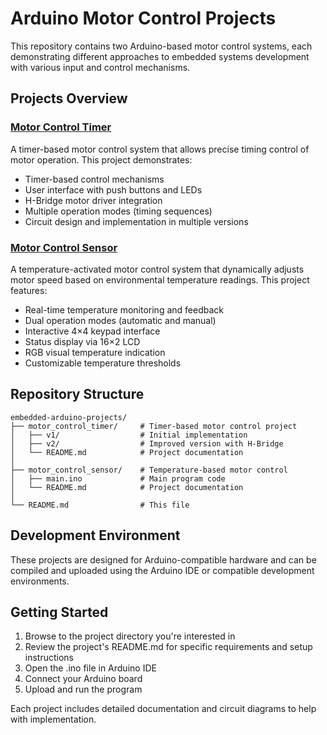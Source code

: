 # Arduino Motor Control Projects

This repository contains two Arduino-based motor control systems, each demonstrating different approaches to embedded systems development with various input and control mechanisms.

## Projects Overview

### [Motor Control Timer](./motor_control_timer)

A timer-based motor control system that allows precise timing control of motor operation. This project demonstrates:

- Timer-based control mechanisms
- User interface with push buttons and LEDs
- H-Bridge motor driver integration
- Multiple operation modes (timing sequences)
- Circuit design and implementation in multiple versions

### [Motor Control Sensor](./motor_control_sensor)

A temperature-activated motor control system that dynamically adjusts motor speed based on environmental temperature readings. This project features:

- Real-time temperature monitoring and feedback
- Dual operation modes (automatic and manual)
- Interactive 4×4 keypad interface
- Status display via 16×2 LCD
- RGB visual temperature indication
- Customizable temperature thresholds

## Repository Structure

```
embedded-arduino-projects/
├── motor_control_timer/     # Timer-based motor control project
│   ├── v1/                  # Initial implementation
│   ├── v2/                  # Improved version with H-Bridge
│   └── README.md            # Project documentation
│
├── motor_control_sensor/    # Temperature-based motor control
│   ├── main.ino             # Main program code
│   └── README.md            # Project documentation
│
└── README.md                # This file
```

## Development Environment

These projects are designed for Arduino-compatible hardware and can be compiled and uploaded using the Arduino IDE or compatible development environments.

## Getting Started

1. Browse to the project directory you're interested in
2. Review the project's README.md for specific requirements and setup instructions
3. Open the .ino file in Arduino IDE
4. Connect your Arduino board
5. Upload and run the program

Each project includes detailed documentation and circuit diagrams to help with implementation. 